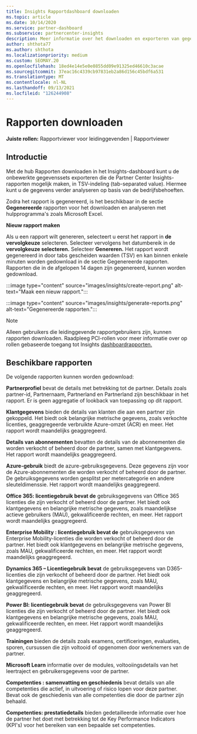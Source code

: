 ```yaml
---
title: Insights Rapportdashboard downloaden
ms.topic: article
ms.date: 10/14/2020
ms.service: partner-dashboard
ms.subservice: partnercenter-insights
description: Meer informatie over het downloaden en exporteren van gegevens vanuit het Partner Center dashboard voor geïntegreerde rapportage en Partner Center Insights rapporten.
author: shthota77
ms.author: shthota
ms.localizationpriority: medium
ms.custom: SEOMAY.20
ms.openlocfilehash: 18ed4e14e5e0e0855dd09e91325ed46610c3acae
ms.sourcegitcommit: 37eac16c4339cb97831eb2a86d156c45bdf6a531
ms.translationtype: MT
ms.contentlocale: nl-NL
ms.lasthandoff: 09/13/2021
ms.locfileid: "126244908"
---
```

# <a name="download-reports"></a>Rapporten downloaden

**Juiste rollen:** Rapportviewer voor leidinggevenden | Rapportviewer

## <a name="introduction"></a>Introductie

Met de hub Rapporten downloaden in het Insights-dashboard kunt u de onbewerkte gegevenssets exporteren die de Partner Center Insights-rapporten mogelijk maken, in TSV-indeling (tab-separated value). Hiermee kunt u de gegevens verder analyseren op basis van de bedrijfsbehoeften.

Zodra het rapport is gegenereerd, is het beschikbaar in de sectie **Gegenereerde** rapporten voor het downloaden en analyseren met hulpprogramma's zoals Microsoft Excel.

**Nieuw rapport maken**

Als u een rapport wilt genereren, selecteert u eerst het rapport in **de vervolgkeuze** selecteren. Selecteer vervolgens het datumbereik in de **vervolgkeuze selecteren.** Selecteer **Genereren.** Het rapport wordt gegenereerd in door tabs gescheiden waarden (TSV)  en kan binnen enkele minuten worden gedownload in de sectie Gegenereerde rapporten. Rapporten die in de afgelopen 14 dagen zijn gegenereerd, kunnen worden gedownload.

:::image type="content" source="images/insights/create-report.png" alt-text="Maak een nieuw rapport.":::

:::image type="content" source="images/insights/generate-reports.png" alt-text="Gegenereerde rapporten.":::

>[!NOTE] 
>Alleen gebruikers die leidinggevende rapportgebruikers zijn, kunnen rapporten downloaden. Raadpleeg PCI-rollen voor meer informatie over op rollen gebaseerde toegang tot Insights [dashboardrapporten.](insights-roles.md) 

## <a name="available-reports"></a>Beschikbare rapporten

De volgende rapporten kunnen worden gedownload:

**Partnerprofiel** bevat de details met betrekking tot de partner. Details zoals partner-id, Partnernaam, Partnerland en Partnerland zijn beschikbaar in het rapport. Er is geen aggregatie of lookback van toepassing op dit rapport.

**Klantgegevens** bieden de details van klanten die aan een partner zijn gekoppeld. Het biedt ook belangrijke metrische gegevens, zoals verkochte licenties, geaggregeerde verbruikte Azure-omzet (ACR) en meer. Het rapport wordt maandelijks geaggregeerd.

**Details van abonnementen** bevatten de details van de abonnementen die worden verkocht of beheerd door de partner, samen met klantgegevens. Het rapport wordt maandelijks geaggregeerd.

**Azure-gebruik** biedt de azure-gebruiksgegevens. Deze gegevens zijn voor de Azure-abonnementen die worden verkocht of beheerd door de partner. De gebruiksgegevens worden gesplitst per metercategorie en andere sleuteldimenssie. Het rapport wordt maandelijks geaggregeerd.

**Office 365: licentiegebruik bevat de** gebruiksgegevens van Office 365 licenties die zijn verkocht of beheerd door de partner. Het biedt ook klantgegevens en belangrijke metrische gegevens, zoals maandelijkse actieve gebruikers (MAU), gekwalificeerde rechten, en meer. Het rapport wordt maandelijks geaggregeerd.

**Enterprise Mobility : licentiegebruik bevat de**  gebruiksgegevens van Enterprise Mobility-licenties die worden verkocht of beheerd door de partner. Het biedt ook klantgegevens en belangrijke metrische gegevens, zoals MAU, gekwalificeerde rechten, en meer. Het rapport wordt maandelijks geaggregeerd.

**Dynamics 365 – Licentiegebruik bevat** de gebruiksgegevens van D365-licenties die zijn verkocht of beheerd door de partner. Het biedt ook klantgegevens en belangrijke metrische gegevens, zoals MAU, gekwalificeerde rechten, en meer. Het rapport wordt maandelijks geaggregeerd.

**Power BI: licentiegebruik bevat** de gebruiksgegevens van Power BI licenties die zijn verkocht of beheerd door de partner. Het biedt ook klantgegevens en belangrijke metrische gegevens, zoals MAU, gekwalificeerde rechten, en meer. Het rapport wordt maandelijks geaggregeerd.

**Trainingen** bieden de details zoals examens, certificeringen, evaluaties, sporen, cursussen die zijn voltooid of opgenomen door werknemers van de partner.

**Microsoft Learn** informatie over de modules, voltooiingsdetails van het leertraject en gebruikersgegevens voor de partner.

**Competenties : samenvatting en geschiedenis** bevat details van alle competenties die actief, in uitvoering of risico lopen voor deze partner. Bevat ook de geschiedenis van alle competenties die door de partner zijn behaald.

**Competenties: prestatiedetails** bieden gedetailleerde informatie over hoe de partner het doet met betrekking tot de Key Performance Indicators (KPI's) voor het bereiken van een bepaalde set competenties.

